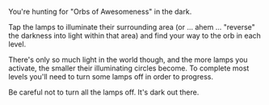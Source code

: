 You're hunting for "Orbs of Awesomeness" in the dark.

Tap the lamps to illuminate their surrounding area (or ... ahem ... "reverse" the darkness into light within that area) and find your way to the orb in each level.

There's only so much light in the world though, and the more lamps you activate, the smaller their illuminating circles become. To complete most levels you'll need to turn some lamps off in order to progress.

Be careful not to turn all the lamps off. It's dark out there.